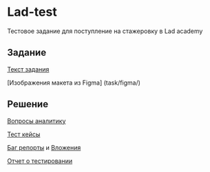 # Lad-test

Тестовое задание для поступление на стажеровку в Lad academy

## Задание

[Текст задания](task/Задание.pdf)

[Изображения макета из Figma] (task/figma/)

## Решение

[Вопросы аналитику](questions-to-analyst.pdf)

[Тест кейсы](test-cases.pdf)

[Баг репорты](bug-report/bug-report.pdf)
 и
[Вложения](bug-report/attachments/)

[Отчет о тестировании](test-report.pdf)

